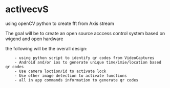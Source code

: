 # activecvS
using openCV python to create fft from Axis stream

The goal will be to create an open source acccess control system based on wigend and open hardware

the following will be the overall design:

        - using python script to identify qr codes from VideoCaptures
        - Android and/or ios to generate unique time/imie/location based qr codes
        - Use camera loction/id to activate lock
        - Use other image detection to activate functions
        - all in app commands information to generate qr codes
